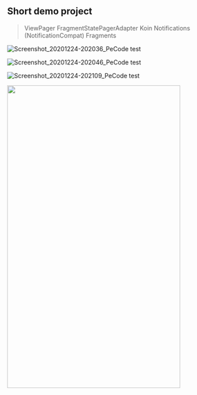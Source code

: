 Short demo project
-------------------
> ViewPager
> FragmentStatePagerAdapter
> Koin
> Notifications (NotificationCompat)
> Fragments

![Screenshot_20201224-202036_PeCode test](https://user-images.githubusercontent.com/72496644/103102698-e1be2000-4625-11eb-82ab-7bdb0658500b.jpg)

![Screenshot_20201224-202046_PeCode test](https://user-images.githubusercontent.com/72496644/103102717-f6021d00-4625-11eb-9e49-8163fbf3b6bc.jpg)

![Screenshot_20201224-202109_PeCode test](https://user-images.githubusercontent.com/72496644/103102720-fac6d100-4625-11eb-8643-c69797b551da.jpg)

<img src="https://user-images.githubusercontent.com/72496644/103102720-fac6d100-4625-11eb-8643-c69797b551da.jpg" width="400" height="700">

